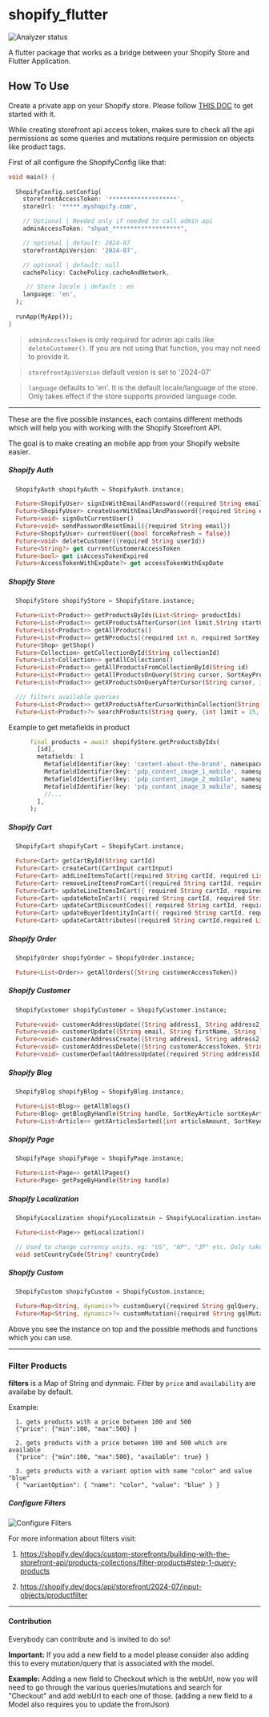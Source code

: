 # shopify_flutter

![Analyzer status](https://github.com/imsujan276/shopify_flutter/actions/workflows/analyzer.yml/badge.svg)

A flutter package that works as a bridge between your Shopify Store and Flutter Application.

## How To Use

Create a private app on your Shopify store. Please follow [THIS DOC](https://shopify.dev/docs/storefront-api/getting-started) to get started with it.

While creating storefront api access token, makes sure to check all the api permissions as some queries and mutations require permission on objects like product tags.

First of all configure the ShopifyConfig like that:

```dart
void main() {
  
  ShopifyConfig.setConfig(
    storefrontAccessToken: '*******************',
    storeUrl: '*****.myshopify.com',

    // Optional | Needed only if needed to call admin api
    adminAccessToken: "shpat_*******************", 

    // optional | default: 2024-07
    storefrontApiVersion: '2024-07',

    // optional | default: null
    cachePolicy: CachePolicy.cacheAndNetwork,

     // Store locale | default : en
    language: 'en',
  );
  
  runApp(MyApp());
}
```

> `adminAccessToken` is only required for admin api calls like `deleteCustomer()`. 
If you are not using that function, you may not need to provide it.

> `storefrontApiVersion` default vesion is set to '2024-07'

> `language` defaults to 'en'. It is the default locale/language of the store. Only takes effect if the store supports provided language code.

<hr>

These are the five possible instances, each contains different methods which will help you with working with the Shopify Storefront API.

The goal is to make creating an mobile app from your Shopify website easier.

##### Shopify Auth
```dart
  ShopifyAuth shopifyAuth = ShopifyAuth.instance;

  Future<ShopifyUser> signInWithEmailAndPassword({required String email, required String password})
  Future<ShopifyUser> createUserWithEmailAndPassword({required String email, required String password, required String phone, String? firstName, String? lastName, bool? acceptsMarketing,})
  Future<void> signOutCurrentUser()
  Future<void> sendPasswordResetEmail({required String email})
  Future<ShopifyUser> currentUser({bool forceRefresh = false})
  Future<void> deleteCustomer({required String userId})
  Future<String?> get currentCustomerAccessToken
  Future<bool> get isAccessTokenExpired
  Future<AccessTokenWithExpDate?> get accessTokenWithExpDate
```

##### Shopify Store
```dart    
  ShopifyStore shopifyStore = ShopifyStore.instance;

  Future<List<Product>> getProductsByIds(List<String> productIds)
  Future<List<Product>> getXProductsAfterCursor(int limit,String startCursor)
  Future<List<Product>> getAllProducts()
  Future<List<Product>> getNProducts({required int n, required SortKey sortKey})
  Future<Shop> getShop()
  Future<Collection> getCollectionById(String collectionId)
  Future<List<Collection>> getAllCollections()
  Future<List<Product>> getAllProductsFromCollectionById(String id)
  Future<List<Product>> getAllProductsOnQuery(String cursor, SortKeyProduct sortKey, String query)
  Future<List<Product>> getXProductsOnQueryAfterCursor(String cursor, int limit, SortKeyProduct sortKey, String query)

  /// filters available queries
  Future<List<Product>> getXProductsAfterCursorWithinCollection(String id, int limit, String startCursor, SortKeyProduct sortKey, Map<String, dynamic>? filters)
  Future<List<Product>?> searchProducts(String query, {int limit = 15, String? startCursor, SearchSortKeys sortKey = SearchSortKeys.RELEVANCE, bool reverse = false, Map<String, dynamic>? filters})
```

Example to get metafields in product
```dart
      final products = await shopifyStore.getProductsByIds(
        [id],
        metafields: [
          MetafieldIdentifier(key: 'content-about-the-brand', namespace: 'pim'),
          MetafieldIdentifier(key: 'pdp_content_image_1_mobile', namespace: 'custom'),
          MetafieldIdentifier(key: 'pdp_content_image_2_mobile', namespace: 'custom'),
          MetafieldIdentifier(key: 'pdp_content_image_3_mobile', namespace: 'custom'),
          //...
        ],
      );
```

##### Shopify Cart
```dart
  ShopifyCart shopifyCart = ShopifyCart.instance;

  Future<Cart> getCartById(String cartId)
  Future<Cart> createCart(CartInput cartInput)
  Future<Cart> addLineItemsToCart({required String cartId, required List<CartLineInput> cartLineInputs})
  Future<Cart> removeLineItemsFromCart({required String cartId, required List<String> lineIds })
  Future<Cart> updateLineItemsInCart({ required String cartId, required List<CartLineInput> cartLineInputs })
  Future<Cart> updateNoteInCart({ required String cartId, required String note })
  Future<Cart> updateCartDiscountCodes({ required String cartId, required List<String> discountCodes })
  Future<Cart> updateBuyerIdentityInCart({ required String cartId, required CartBuyerIdentityInput buyerIdentity })
  Future<Cart> updateCartAttributes({required String cartId,required List<AttributeInput> attributes})
```

##### Shopify Order
```dart
  ShopifyOrder shopifyOrder = ShopifyOrder.instance;

  Future<List<Order>> getAllOrders({String customerAccessToken})
```

##### Shopify Customer
```dart
  ShopifyCustomer shopifyCustomer = ShopifyCustomer.instance;

  Future<void> customerAddressUpdate({String address1, String address2, String company, String city, String country, String firstName, String lastName, String phone, String province, String zip, String customerAccessToken, id})
  Future<void> customerUpdate({String email, String firstName, String lastName, String password, String phoneNumber, String customerAccessToken, bool acceptsMarketing})
  Future<void> customerAddressCreate({String address1, String address2, String company, String city, String country, String firstName, String lastName, String phone, String province, String zip, String customerAccessToken})
  Future<void> customerAddressDelete({String customerAccessToken, String addressId})
  Future<void> customerDefaultAddressUpdate({required String addressId, required String customerAccessToken})
```

##### Shopify Blog
```dart
  ShopifyBlog shopifyBlog = ShopifyBlog.instance;

  Future<List<Blog>> getAllBlogs()
  Future<Blog> getBlogByHandle(String handle, SortKeyArticle sortKeyArticle)
  Future<List<Article>> getXArticlesSorted({int articleAmount, SortKeyArticle sortKeyArticle})
```

##### Shopify Page
```dart
  ShopifyPage shopifyPage = ShopifyPage.instance;

  Future<List<Page>> getAllPages()
  Future<Page> getPageByHandle(String handle)
```

##### Shopify Localization

```dart
  ShopifyLocalization shopifyLocalizatoin = ShopifyLocalization.instance;

  Future<List<Page>> getLocalization()

  // Used to change currency units. eg: "US", "NP", "JP" etc. Only takes effect if the store supports provided currency.
  void setCountryCode(String? countryCode)

```

##### Shopify Custom
```dart
  ShopifyCustom shopifyCustom = ShopifyCustom.instance;

  Future<Map<String, dynamic>?> customQuery({required String gqlQuery, Map<String, dynamic> variables = const {}, bool adminAccess = false})
  Future<Map<String, dynamic>?> customMutation({required String gqlMutation, Map<String, dynamic> variables = const {}, bool adminAccess = false})
```

Above you see the instance on top and the possible methods and functions which you can use.

<hr>

### Filter Products

**filters** is a Map of String and dynmaic. Filter by `price` and `availability` are availabe by default.

Example:
```
  1. gets products with a price between 100 and 500
  {"price": {"min":100, "max":500} } 
  
  2. gets products with a price between 100 and 500 which are available
  {"price": {"min":100, "max":500}, "available": true} } 

  3. gets products with a variant option with name "color" and value "blue"
  { "variantOption": { "name": "color", "value": "blue" } } 
```

##### Configure Filters
![Configure Filters](example/screenshot/how_to_filter.png)
  
For more information about filters visit:
  
  1. https://shopify.dev/docs/custom-storefronts/building-with-the-storefront-api/products-collections/filter-products#step-1-query-products
  
  2. https://shopify.dev/docs/api/storefront/2024-07/input-objects/productfilter

<hr>

#### Contribution

Everybody can contribute and is invited to do so!

**Important:** 
If you add a new field to a model please consider also adding this to every mutation/query that is associated with the model.

**Example:** Adding a new field to Checkout which is the webUrl, now you will need to go through the various queries/mutations and search for "Checkout" and add webUrl to each one of those.
(adding a new field to a Model also requires you to update the fromJson)
